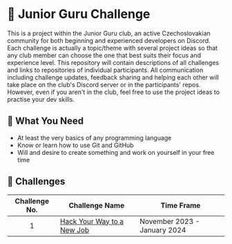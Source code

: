 # 🐤 Junior Guru Challenge
This is a project within the Junior Guru club, an active Czechoslovakian community for both beginning and experienced developers on Discord. Each challenge is actually a topic/theme with several project ideas so that any club member can choose the one that best suits their focus and experience level. This repository will contain descriptions of all challenges and links to repositories of individual participants. All communication including challenge updates, feedback sharing and helping each other will take place on the club's Discord server or in the participants' repos. However, even if you aren't in the club, feel free to use the project ideas to practise your dev skills.

## 💪 What You Need
- At least the very basics of any programming language
- Know or learn how to use Git and GitHub
- Will and desire to create something and work on yourself in your free time

## 📜 Challenges
| Challenge No.  |  Challenge Name                                        | Time Frame                     |
| :-:            | -------------                                          | ----                           |
| 1              | [Hack Your Way to a New Job](challenges/challenge-1.md)           | November 2023 - January 2024   |
